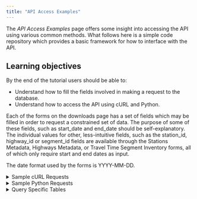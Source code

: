 ```yaml
---
title: "API Access Examples"
---
```

The _API Access Examples_ page offers some insight into accessing the API using various common methods. What follows here is a simple
code repository which provides a basic framework for how to interface with the API.

## Learning objectives
By the end of the tutorial users should be able to:

* Understand how to fill the fields involved in making a request to the database.
* Understand how to access the API using cURL and Python.

Each of the forms on the downloads page has a set of fields which may be filled in order to request a constrained set of data. The purpose of some of these fields, such as start_date and end_date should be self-explanatory.  The individual values for other, less-intuitive fields, such as the station_id, highway_id or segment_id fields are available through the Stations Metadata, Highways Metadata, or Travel Time Segment Inventory forms, all of which only require start and end dates as input.

The date format used by the forms is YYYY-MM-DD.

<details><summary>Sample cURL Requests</summary>  The values for some of these fields, such as the highway_id or segment_id fields in the Highways Data and Travel Time Data forms respectively, are available through the Highways Metadata or Travel Time Metadata forms. 
<p>

The versatility of cURL makes it straightforward to download PORTAL data from the command line.  Some basic access examples to facilitate easier cURL access will be provided below.

#### Curl Example \#1 - Highways Data, Single Day
```
curl 'http://new.portal.its.pdx.edu:8080/highways/api/freewaydata/?start_date=2020-05-11&end_date=2020-05-11&
format=csv&highway_id=3&highway_id=54&resolution=00%3A15%3A00' -H 'Host: new.portal.its.pdx.edu:8080' -H 'Referer:
http://new.portal.its.pdx.edu:8080/downloads/ -o highways_data.csv'
```

This sample query on the Highways dataset returns CSV formatted data with a 15 minute resolution for the highways with ID values 3 and 54 (I-205 NB, and I-205 NB Washington) for May 11, 2020.  It then saves that data into a csv file using -o.

#### Curl Example \#2 - Highways Data, Limited by Days of Week Over a Range of Dates
```
curl "http://new.portal.its.pdx.edu:8080/highways/api/freewaydata/?start_date=2020-05-04&end_date=2020-05-15&
days_of_week=1&days_of_week=2&days_of_week=3&days_of_week=4&days_of_week=5&days_of_week=6&days_of_week=7&format
=csv&highway_id=3&highway_id=54&resolution=01"%"3A00"%"3A00" -H 'Host: new.portal.its.pdx.edu:8080' -H 'Referer: 
http://new.portal.its.pdx.edu:8080/downloads/ -o highways_data.csv'
```

This sample query on the Highways dataset returns CSV formatted data with a 15 minute resolution for the highways with ID values 3 and 51 (I-205 NB and I-205 NB Washington) for Wednesdays, Thursdays and Fridays only, within a date range of May 05, 2020 and May 15, 2020.

#### Curl Example \#3 - Travel Time Data
```
curl "http://new.portal.its.pdx.edu:8080/traveltime/api/aggregatedsegmentcalcs/?start_date=2020-05-27
&end_date=2020-0527&format=csv&resolution=01"%"3A00"%"3A00&segment_id=2264&segment_id=2275" -H 'Host:
new.portal.its.pdx.edu:8080' -H 'Referer: http://new.portal.its.pdx.edu:8080/downloads/ -o travel_time_data.csv'
```

This sample query on the Travel Time dataset returns CSV formatted data with a 1 hour resolution, for the I-205 Foster NB and SB segments. 

#### Curl Example \#4 - Trimet Data
```
curl "http://new.portal.its.pdx.edu:8080/transit/downloadquarterlydata?agency=trimet&quarter=2019-q3-summer"
-H 'Host: new.portal.its.pdx.edu:8080' -H 'Referer: http://new.portal.its.pdx.edu:8080/downloads/ -o trimet.zip'
```

This query on the TriMet ridership dataset returns the TriMet for the selected quarter; zip is selected here as that is how the file is served through the website - when unzipped, the data is available in .csv format _only_.
</p>
</details>

<details><summary>Sample Python Requests</summary>
<p>
  
Python methods will go here.
</p>
</details>

<details><summary>Query Specific Tables</summary>
<p>
  
This section will be a list of tables of values specific to each query - i.e., a list of highways by Hwy # in the Highways dataset, to facilitate ease of use.
</p>
</details>

